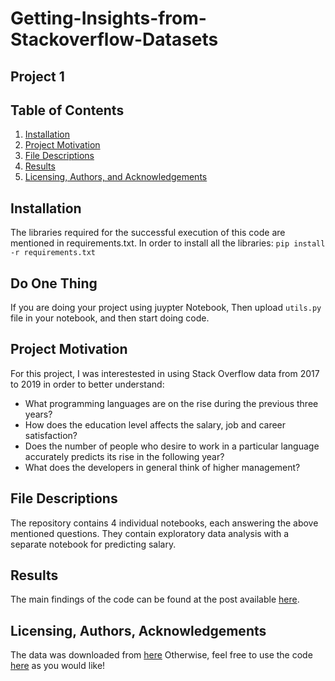 # Getting-Insights-from-Stackoverflow-Datasets
## Project 1
## Table of Contents

1. [Installation](https://github.com/prakashmandekar8/Getting-Insights-from-Stackoverflow-Datasets)
2. [Project Motivation](https://github.com/prakashmandekar8/Getting-Insights-from-Stackoverflow-Datasets)
3. [File Descriptions](https://github.com/prakashmandekar8/Getting-Insights-from-Stackoverflow-Datasets)
4. [Results](https://github.com/prakashmandekar8/Getting-Insights-from-Stackoverflow-Datasets)
5. [Licensing, Authors, and Acknowledgements](https://github.com/prakashmandekar8/Getting-Insights-from-Stackoverflow-Datasets)

## Installation
The libraries required for the successful execution of this code are mentioned in requirements.txt. In order to install all the libraries:
`pip install -r requirements.txt`
## Do One Thing
If you are doing your project using juypter Notebook, Then upload `utils.py` file in your notebook, and then start doing code.
## Project Motivation
For this project, I was interestested in using Stack Overflow data from 2017 to 2019 in order to better understand:

- What programming languages are on the rise during the previous three years?
- How does the education level affects the salary, job and career satisfaction?
- Does the number of people who desire to work in a particular language accurately predicts its rise in the following year?
- What does the developers in general think of higher management?
## File Descriptions
The repository contains 4 individual notebooks, each answering the above mentioned questions. They contain exploratory data analysis with a separate notebook for predicting salary.

## Results
The main findings of the code can be found at the post available [here](https://prakashmandekar8.medium.com/how-to-be-the-best-developer-of-all-time-63dc9ece069e).

## Licensing, Authors, Acknowledgements
The data was downloaded from [here](https://insights.stackoverflow.com/survey/2019) Otherwise, feel free to use the code [here](https://github.com/prakashmandekar8/Getting-Insights-from-Stackoverflow-Datasets) as you would like!
